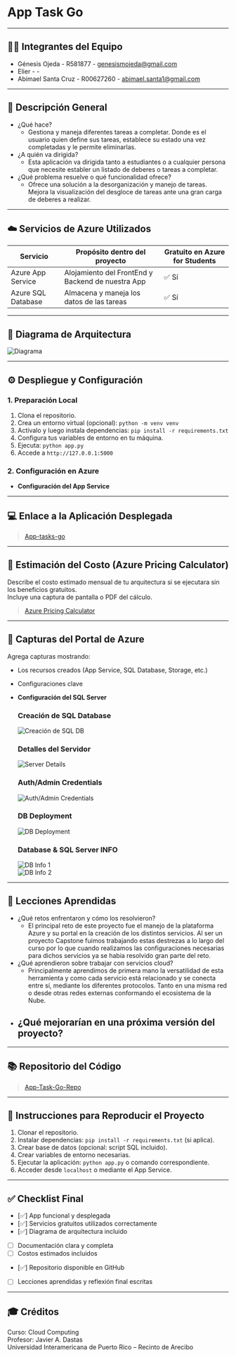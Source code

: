 # App Task Go

---

## 🧑‍💻 Integrantes del Equipo
- Génesis Ojeda - R581877 - genesismojeda@gmail.com
- Elier -  - 
- Abimael Santa Cruz - R00627260 - abimael.santa1@gmail.com

---
## 🎯 Descripción General
- ¿Qué hace?
    - Gestiona y maneja diferentes tareas a completar. Donde es el usuario quien define sus tareas,
     establece su estado una vez completadas y le permite eliminarlas.   
- ¿A quién va dirigida?
    - Esta aplicación va dirigida tanto a estudiantes o a cualquier persona que necesite establer
     un listado de deberes o tareas a completar.
- ¿Qué problema resuelve o qué funcionalidad ofrece?
    - Ofrece una solución a la desorganización y manejo de tareas. Mejora la visualización del desgloce 
    de tareas ante una gran carga de deberes a realizar.

---

## ☁️ Servicios de Azure Utilizados
| Servicio              | Propósito dentro del proyecto                    | Gratuito en Azure for Students |
|-----------------------|--------------------------------------------------|--------------------------------|
| Azure App Service     | Alojamiento del FrontEnd y Backend de nuestra App| ✅ Sí                          |
| Azure SQL Database    | Almacena y maneja los datos de las tareas        | ✅ Sí                          |

---

## 🧱 Diagrama de Arquitectura

![Diagrama](https://res.cloudinary.com/df9cpjyaf/image/upload/v1747148349/rylg0w9cxhtexjkdnbxu.png)

---

## ⚙️ Despliegue y Configuración

### 1. Preparación Local

1. Clona el repositorio.
2. Crea un entorno virtual (opcional): `python -m venv venv`
3. Actívalo y luego instala dependencias: `pip install -r requirements.txt`
4. Configura tus variables de entorno en tu máquina.
5. Ejecuta: `python app.py`
6. Accede a `http://127.0.0.1:5000`

### 2. Configuración en Azure
- **Configuración del App Service**
    
---

## 💻 Enlace a la Aplicación Desplegada
> [App-tasks-go](https://app-tasks-go-hdbxg4fvarfpgua5.eastus2-01.azurewebsites.net/)

---

## 💸 Estimación del Costo (Azure Pricing Calculator)
Describe el costo estimado mensual de tu arquitectura si se ejecutara sin los beneficios gratuitos.  
Incluye una captura de pantalla o PDF del cálculo.  
> [Azure Pricing Calculator](https://azure.microsoft.com/en-us/pricing/calculator/)

---

## 📁 Capturas del Portal de Azure
Agrega capturas mostrando:
- Los recursos creados (App Service, SQL Database, Storage, etc.)
- Configuraciones clave
- **Configuración del SQL Server**
  
    ### Creación de SQL Database  
    ![Creación de SQL DB](./images/2.1-CreateSqlDB.jpg)

    ### Detalles del Servidor  
    ![Server Details](./images/2.2-ServerDetails.jpg)

    ### Auth/Admin Credentials  
    ![Auth/Admin Credentials](./images/2.3-AuthAdminCredentials.jpg)

    ### DB Deployment  
    ![DB Deployment](./images/2.4-DBDeployment.jpg)

    ### Database & SQL Server INFO  
    ![DB Info 1](./images/2.5%20DB%20Basic%20Info.jpg)  
    ![DB Info 2](./images/2.6-ServerInfo.jpg)


---

## 📘 Lecciones Aprendidas
- ¿Qué retos enfrentaron y cómo los resolvieron?
    - El principal reto de este proyecto fue el manejo de la plataforma Azure y su portal en la creación
    de los distintos servicios. Al ser un proyecto Capstone fuimos trabajando estas destrezas a lo largo del 
    curso por lo que cuando realizamos las configuraciones necesarias para dichos servicios ya se habia resolvido gran parte del reto.
- ¿Qué aprendieron sobre trabajar con servicios cloud?
    - Principalmente aprendimos de primera mano la versatilidad de esta herramienta y como cada servicio está relacionado y se conecta
    entre sí, mediante los diferentes protocolos. Tanto en una misma red o desde otras redes externas conformando el ecosistema de la Nube. 
- ¿Qué mejorarían en una próxima versión del proyecto?
    -

---

## 📚 Repositorio del Código
> [App-Task-Go-Repo](https://github.com/DevQueenPR/Proyecto-Final-Cloud)

---

## 📄 Instrucciones para Reproducir el Proyecto
1. Clonar el repositorio.
2. Instalar dependencias: `pip install -r requirements.txt` (si aplica).
3. Crear base de datos (opcional: script SQL incluido).
4. Crear variables de entorno necesarias.
5. Ejecutar la aplicación: `python app.py` o comando correspondiente.
6. Acceder desde `localhost` o mediante el App Service.

---

## ✅ Checklist Final
- [✅] App funcional y desplegada
- [✅] Servicios gratuitos utilizados correctamente
- [✅] Diagrama de arquitectura incluido
- [ ] Documentación clara y completa
- [ ] Costos estimados incluidos
- [✅] Repositorio disponible en GitHub
- [ ] Lecciones aprendidas y reflexión final escritas




---

## 🎓 Créditos
Curso: Cloud Computing  
Profesor: Javier A. Dastas  
Universidad Interamericana de Puerto Rico – Recinto de Arecibo
